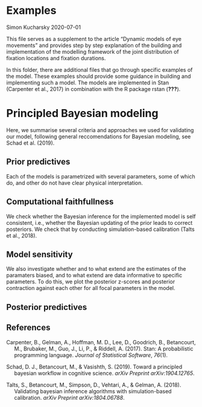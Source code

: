 Examples
================
Simon Kucharsky
2020-07-01

This file serves as a supplement to the article “Dynamic models of eye
movements” and provides step by step explanation of the building and
implementation of the modelling framework of the joint distribution of
fixation locations and fixation durations.

In this folder, there are additional files that go through specific
examples of the model. These examples should provide some guidance in
building and implementing such a model. The models are implemented in
Stan (Carpenter et al., 2017) in combination with the R package rstan
(<span class="citeproc-not-found" data-reference-id="team2016rstan">**???**</span>).

# Principled Bayesian modeling

Here, we summarise several criteria and approaches we used for
validating our model, following general reccomendations for Bayesian
modeling, see Schad et al. (2019).

## Prior predictives

Each of the models is parametrized with several parameters, some of
which do, and other do not have clear physical interpretation.

## Computational faithfullness

We check whether the Bayesian inference for the implemented model is
self consistent, i.e., whether the Bayesian updating of the prior leads
to correct posteriors. We check that by conducting simulation-based
calibration (Talts et al., 2018).

## Model sensitivity

We also investigate whether and to what extend are the estimates of the
paramaters biased, and to what extend are data informative to specific
parameters. To do this, we plot the posterior z-scores and posterior
contraction against each other for all focal parameters in the model.

## Posterior predictives

## References

<div id="refs" class="references hanging-indent">

<div id="ref-carpenter2017stan">

Carpenter, B., Gelman, A., Hoffman, M. D., Lee, D., Goodrich, B.,
Betancourt, M., Brubaker, M., Guo, J., Li, P., & Riddell, A. (2017).
Stan: A probabilistic programming language. *Journal of Statistical
Software*, *76*(1).

</div>

<div id="ref-schad2019principled">

Schad, D. J., Betancourt, M., & Vasishth, S. (2019). Toward a principled
bayesian workflow in cognitive science. *arXiv Preprint
arXiv:1904.12765*.

</div>

<div id="ref-talts2018sbc">

Talts, S., Betancourt, M., Simpson, D., Vehtari, A., & Gelman, A.
(2018). Validating bayesian inference algorithms with simulation-based
calibration. *arXiv Preprint arXiv:1804.06788*.

</div>

</div>
